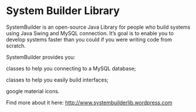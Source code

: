 # System Builder Library
SystemBuilder is an open-source Java Library for people who build systems using Java Swing and MySQL connection. It’s goal is to enable you to develop systems faster than you could if you were writing code from scratch.

 

SystemBuilder provides you:

  classes to help you connecting to a MySQL database;
  
  classes to help you easily build interfaces;
  
  google material icons.


Find more about it here: http://www.systembuilderlib.wordpress.com
